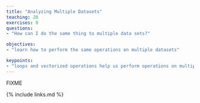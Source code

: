 ```yaml
---
title: "Analyzing Multiple Datasets"
teaching: 20
exercises: 0
questions:
- "How can I do the same thing to multiple data sets?"

objectives:
- "learn how to perform the same operations on multiple datasets"

keypoints:
- "loops and vectorized operations help us perform operations on multiple datasets"
---
```

FIXME

{% include links.md %}